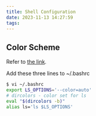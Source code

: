 ```yaml
---
title: Shell Configuration
date: 2023-11-13 14:27:59
tags:
---
```


## Color Scheme

Refer to [the link](https://askubuntu.com/questions/466198/how-do-i-change-the-color-for-directories-with-ls-in-the-console).

Add these three lines to ~/.bashrc

```bash
$ vi ~/.bashrc
export LS_OPTIONS='--color=auto'
# dircolors - color set for ls
eval "$(dircolors -b)"
alias ls='ls $LS_OPTIONS'
```

